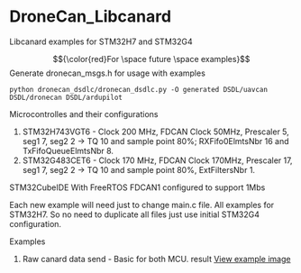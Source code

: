 # DroneCan_Libcanard
Libcanard examples for STM32H7 and STM32G4

$${\color{red}For \space future \space examples}$$
Generate dronecan_msgs.h for usage with examples
```
python dronecan_dsdlc/dronecan_dsdlc.py -O generated DSDL/uavcan DSDL/dronecan DSDL/ardupilot
```

Microcontrolles and their configurations
1. STM32H743VGT6 - Clock 200 MHz, FDCAN Clock 50MHz, Prescaler 5, seg1 7, seg2 2 -> TQ 10 and sample point 80%; RXFifo0ElmtsNbr 16 and TxFifoQueueElmtsNbr 8.
2. STM32G483CET6 - Clock 170 MHz, FDCAN Clock 170MHz, Prescaler 17, seg1 7, seg2 2 -> TQ 10 and sample point 80%,   ExtFiltersNbr 1.

STM32CubeIDE
With FreeRTOS
FDCAN1 configured to support 1Mbs


Each new example will need just to change main.c file. All examples for STM32H7. So no need to duplicate all files just use initial STM32G4 configuration.

Examples
1. Raw canard data send - Basic for both MCU. result [View example image](images/1_example.png)
